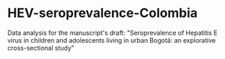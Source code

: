 # HEV-seroprevalence-Colombia
Data analysis for the manuscript's draft: "Seroprevalence of Hepatitis E virus in children and adolescents living in urban Bogotá: an explorative cross-sectional study"
